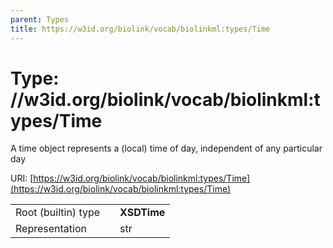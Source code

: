 ```yaml
---
parent: Types
title: https://w3id.org/biolink/vocab/biolinkml:types/Time
---
```


# Type: //w3id.org/biolink/vocab/biolinkml:types/Time


A time object represents a (local) time of day, independent of any particular day

URI: [https://w3id.org/biolink/vocab/biolinkml:types/Time](https://w3id.org/biolink/vocab/biolinkml:types/Time)

|  |  |  |
| --- | --- | --- |
| Root (builtin) type | | **XSDTime** |
| Representation | | str |
